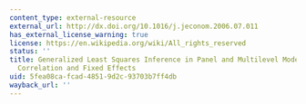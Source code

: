 ```yaml
---
content_type: external-resource
external_url: http://dx.doi.org/10.1016/j.jeconom.2006.07.011
has_external_license_warning: true
license: https://en.wikipedia.org/wiki/All_rights_reserved
status: ''
title: Generalized Least Squares Inference in Panel and Multilevel Models with Serial
  Correlation and Fixed Effects
uid: 5fea08ca-fcad-4851-9d2c-93703b7ff4db
wayback_url: ''
---
```

